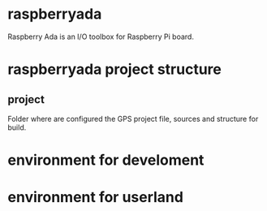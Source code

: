raspberryada
============

Raspberry Ada is an I/O toolbox for Raspberry Pi board.

# raspberryada project structure #
## project ##
Folder where are configured the GPS project file, sources and structure for build.

# environment for develoment #
# environment for userland #

